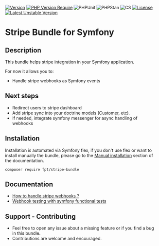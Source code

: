 [![Version](http://poser.pugx.org/fpt/stripe-bundle/version)](https://packagist.org/packages/fpt/stripe-bundle)
[![PHP Version Require](http://poser.pugx.org/fpt/stripe-bundle/require/php)](https://packagist.org/packages/fpt/stripe-bundle)
![PHPUnit](https://github.com/FabienPapet/stripe-bundle/actions/workflows/unit-tests.yml/badge.svg)
![PHPStan](https://img.shields.io/badge/PHPStan-level%209-brightgreen.svg?style=flat)
![CS](https://github.com/FabienPapet/stripe-bundle/actions/workflows/code_style.yml/badge.svg)
[![License](http://poser.pugx.org/fpt/stripe-bundle/license)](https://packagist.org/packages/FabienPapet/stripe-bundle)
[![Latest Unstable Version](http://poser.pugx.org/fpt/stripe-bundle/v/unstable)](https://packagist.org/packages/fpt/stripe-bundle)

# Stripe Bundle for Symfony

## Description

This bundle helps stripe integration in your Symfony application.

For now it allows you to:

- Handle stripe webhooks as Symfony events

## Next steps

- Redirect users to stripe dashboard
- Add stripe sync into your doctrine models (Customer, etc).
- If needed, integrate symfony messenger for async handling of webhooks

## Installation

Installation is automated via Symfony flex, if you don't use flex or want to install manually the bundle, please go to the [Manual installation](./docs/manual_installation.md) section of the documentation.

`composer require fpt/stripe-bundle`

## Documentation

- [How to handle stripe webhooks ?](docs/webhooks_as_symfony_events.md)
- [Webhook testing with symfony functional tests](docs/testing_webhooks.md)

## Support - Contributing

- Feel free to open any issue about a missing feature or if you find a bug in this bundle. 
- Contributions are welcome and encouraged.
